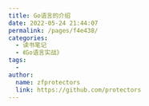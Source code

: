 ```yaml
---
title: Go语言的介绍
date: 2022-05-24 21:44:07
permalink: /pages/f4e438/
categories:
  - 读书笔记
  - 《Go语言实战》
tags:
  - 
author: 
  name: zfprotectors
  link: https://github.com/protectors
---
```

